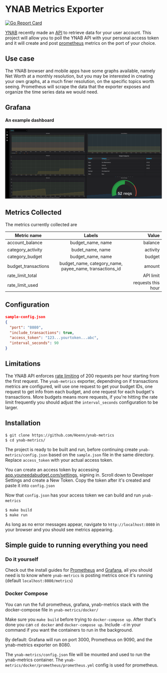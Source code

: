 # YNAB Metrics Exporter

[![Go Report Card](https://goreportcard.com/badge/github.com/hoenn/ynab-metrics)](https://goreportcard.com/report/github.com/hoenn/ynab-metrics)

[YNAB](https://www.youneedabudget.com/) recently made an [API](https://api.youneedabudget.com/) to retrieve data for your user account. This project will allow you to poll the YNAB API with your personal access token and it will create and post [prometheus](https://github.com/prometheus/prometheus) metrics on the port of your choice.

## Use case
The YNAB browser and mobile apps have some graphs available, namely Net Worth at a monthly resolution, but you may be interested in creating your own graphs, at a much finer resolution, on the specific topics worth seeing. Prometheus will scrape the data that the exporter exposes and organize the time series data we would need.

## Grafana
#### An example dashboard
![img](assets/grafana.png)

## Metrics Collected
The metrics currently collected are

|Metric name | Labels| Value |
|-----|:----:|----:|
|account_balance |budget_name, name| balance|
|category_activity|budet_name, name| activity|
|category_budget| budget_name, name | budget|
|budget_transactions | budget_name, category_name, payee_name, transactions_id| amount|
|rate_limit_total| | API limit|
|rate_limit_used| | requests this hour|

## Configuration
```json
sample-config.json
{
  "port": "8080",
  "include_transactions": true,
  "access_token": "123...yourtoken...abc",
  "interval_seconds": 90
}
```

## Limitations
The YNAB API enforces [rate limiting](https://api.youneedabudget.com/#rate-limiting) of 200 requests per hour starting from the first request. The `ynab-metrics` exporter, dependning on if transactions metrics are configured, will use one request to get your budget IDs, one request to get info from each budget, and one request for each budget's transactions. More budgets means more requests, if you're hitting the rate limit frequently you should adjust the `interval_seconds` configuration to be larger.

## Installation
```
$ git clone https://github.com/Hoenn/ynab-metrics
$ cd ynab-metrics/
```
The project is ready to be built and run, before continuing create `ynab-metrics/config.json` based on the `sample.json` file in the same directory. Replace `access_token` with your actual access token.

You can create an access token by accessing [app.youneedabudget.com/settings](app.youneedabudget.com/settings), signing in. Scroll down to Developer Settings and create a New Token. Copy the token after it's created and paste it into `config.json`

Now that `config.json` has your access token we can build and run `ynab-metrics`

```
$ make build
$ make run
```

As long as no error messages appear, navigate to `http://localhost:8080` in your browser and you should see metrics appearing.

## Simple guide to running everything you need

### Do it yourself

Check out the install guides for [Prometheus](https://github.com/prometheus/prometheus) and [Grafana](https://github.com/grafana/grafana), all you should need is to know where `ynab-metrics` is posting metrics once it's running (default `localhost:8080/metrics`)

### Docker Compose
You can run the full prometheus, grafana, ynab-metrics stack with the docker-compose file in `ynab-metrics/docker/`

Make sure you `make build` before trying to `docker-compose up`. After that's done you can `cd docker` and `docker-compose up`. Include `-d` in your command if you want the containers to run in the background.

By default: Grafana will run on port 3000, Prometheus on 9090, and the ynab-metrics exporter on 8080.

The `ynab-metrics/config.json` file will be mounted and used to run the ynab-metrics container. The `ynab-metrics/docker/prometheus/prometheus.yml` config is used for prometheus.
